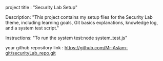 project title : "Security Lab Setup"

Description: "This project contains my setup files for the Security Lab
theme, including learning goals, Git basics explanations, knowledge log,
and a system test script."

 Instructions: "To run the system test:node system_test.js"

 your github repository link : https://github.com/Mr-Aslam-git/securityLab_repo.git
